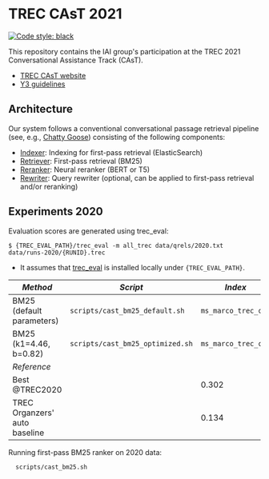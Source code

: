 # TREC CAsT 2021

[![Code style: black](https://img.shields.io/badge/code%20style-black-000000.svg)](https://github.com/psf/black)

This repository contains the IAI group's participation at the TREC 2021 Conversational Assistance Track (CAsT).

  * [TREC CAsT website](http://www.treccast.ai/)
  * [Y3 guidelines](https://docs.google.com/document/d/1Eo0IqQedYc_rfTw-YxbvUGTpoYSmejU0iDlUzQWj3_w/edit?usp=sharing)


## Architecture

Our system follows a conventional conversational passage retrieval pipeline (see, e.g., [Chatty Goose](https://dl.acm.org/doi/10.1145/3404835.3462782)) consisting of the following components:

  * [Indexer](treccast/indexer): Indexing for first-pass retrieval (ElasticSearch)
  * [Retriever](treccast/retriever): First-pass retrieval (BM25)
  * [Reranker](treccast/reranker): Neural reranker (BERT or T5)
  * [Rewriter](treccast/rewriter): Query rewriter (optional, can be applied to first-pass retrieval and/or reranking)


## Experiments 2020

Evaluation scores are generated using trec_eval:
```
$ {TREC_EVAL_PATH}/trec_eval -m all_trec data/qrels/2020.txt data/runs-2020/{RUNID}.trec
```

  * It assumes that [trec_eval](https://github.com/usnistgov/trec_eval) is installed locally under `{TREC_EVAL_PATH}`.

| *Method* | *Script* | *Index* | *MAP* | *MRR* | *NDCG* | *NDCG@5* | *recall@1000* |
| -- | -- | -- | -- | -- | -- | -- | -- |
| BM25 (default parameters) | `scripts/cast_bm25_default.sh` | `ms_marco_trec_car` | 0.0409 | 0.1780 | 0.1247 | 0.0614 ||
| BM25 (k1=4.46, b=0.82) | `scripts/cast_bm25_optimized.sh` | `ms_marco_trec_car` | 0.0229 | 0.1259 | 0.0870 | 0.0373 ||
| *Reference* ||||||
| Best @TREC2020 || 0.302 | 0.593 | 0.526 | ||
| TREC Organzers' auto baseline || 0.134 | 0.408 | 0.284 | ||

Running first-pass BM25 ranker on 2020 data:
```
  scripts/cast_bm25.sh 
```

